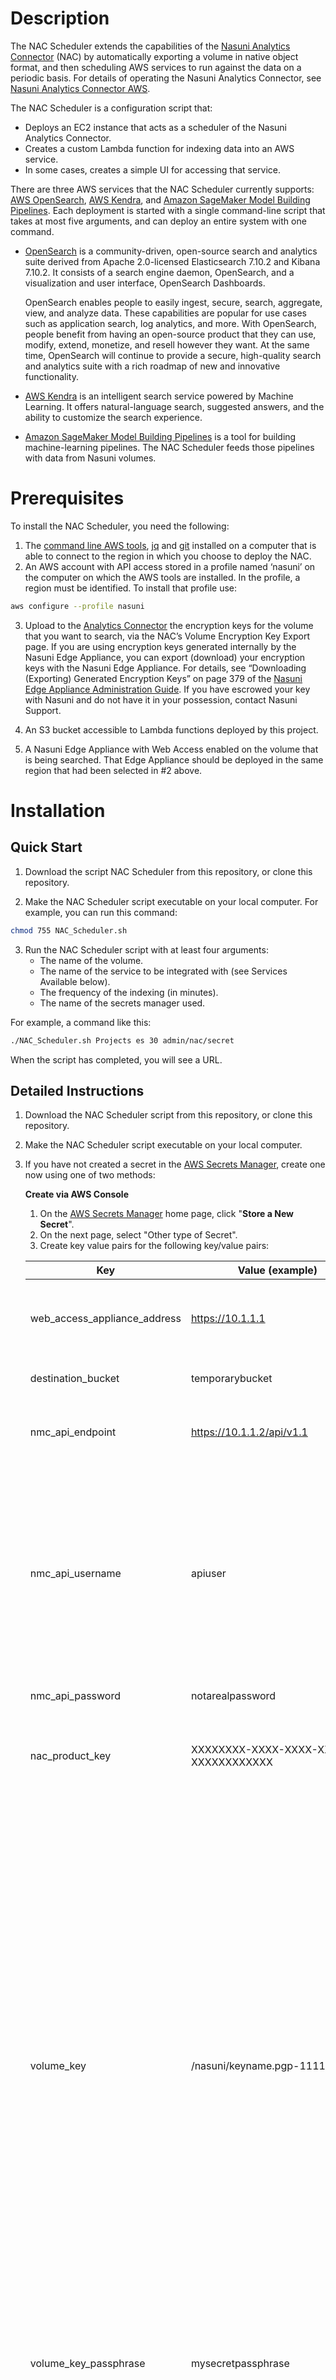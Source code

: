 # Description

The NAC Scheduler extends the capabilities of the [Nasuni Analytics Connector](https://nac.cs.nasuni.com/) (NAC) by automatically exporting a volume in native object format, and then scheduling AWS services to run against the data on a periodic basis. For details of operating the Nasuni Analytics Connector, see [Nasuni Analytics Connector AWS](https://b.link/Nasuni_Analytics_Connector_AWS).

The NAC Scheduler is a configuration script that:
* Deploys an EC2 instance that acts as a scheduler of the Nasuni Analytics Connector.
* Creates a custom Lambda function for indexing data into an AWS service.
* In some cases, creates a simple UI for accessing that service.
 
There are three AWS services that the NAC Scheduler currently supports: [AWS OpenSearch](https://opensearch.org/), [AWS Kendra](https://aws.amazon.com/kendra/), and [Amazon SageMaker Model Building Pipelines](https://docs.aws.amazon.com/sagemaker/latest/dg/pipelines.html).  Each deployment is started with a single command-line script that takes at most five arguments, and can deploy an entire system with one command.

* [OpenSearch] is a community-driven, open-source search and analytics suite derived from Apache 2.0-licensed Elasticsearch 7.10.2 and Kibana 7.10.2. It consists of a search engine daemon, OpenSearch, and a visualization and user interface, OpenSearch Dashboards.

    OpenSearch enables people to easily ingest, secure, search, aggregate, view, and analyze data. These capabilities are popular for use cases such as application search, log analytics, and more. With OpenSearch, people benefit from having an open-source product that they can use, modify, extend, monetize, and resell however they want. At the same time, OpenSearch will continue to provide a secure, high-quality search and analytics suite with a rich roadmap of new and innovative functionality.

* [AWS Kendra] is an intelligent search service powered by Machine Learning. It offers natural-language search, suggested answers, and the ability to customize the search experience.

* [Amazon SageMaker Model Building Pipelines] is a tool for building machine-learning pipelines. The NAC Scheduler feeds those pipelines with data from Nasuni volumes.

# Prerequisites

To install the NAC Scheduler, you need the following:

1. The [command line AWS tools], [jq] and [git] installed on a computer that is able to connect to the region in which you choose to deploy the NAC.
2. An AWS account with API access stored in a profile named ‘nasuni’ on the computer on which the AWS tools are installed. In the profile, a region must be identified. To install that profile use: 
```sh
aws configure --profile nasuni
```
3. Upload to the [Analytics Connector] the encryption keys for the volume that you want to search, via the NAC’s Volume Encryption Key Export page. 
If you are using encryption keys generated internally by the Nasuni Edge Appliance, you can export (download) your encryption keys with the Nasuni Edge Appliance. For details, see “Downloading (Exporting) Generated Encryption Keys” on page 379 of the [Nasuni Edge Appliance Administration Guide](https://b.link/Nasuni_Edge_Appliance_Administration_Guide). 
If you have escrowed your key with Nasuni and do not have it in your possession, contact Nasuni Support.

4. An S3 bucket accessible to Lambda functions deployed by this project.

5. A Nasuni Edge Appliance with Web Access enabled on the volume that is being searched. That Edge Appliance should be deployed in the same region that had been selected in #2 above.

# Installation

## Quick Start

1. Download the script NAC Scheduler from this repository, or clone this repository.

2. Make the NAC Scheduler script executable on your local computer. For example, you can run this command:
```sh 
chmod 755 NAC_Scheduler.sh
```
3. Run the NAC Scheduler script with at least four arguments:
    * The name of the volume.
    * The name of the service to be integrated with (see Services Available below).
    * The frequency of the indexing (in minutes).
    * The name of the secrets manager used.
    
For example, a command like this:

```sh 
./NAC_Scheduler.sh Projects es 30 admin/nac/secret
```

When the script has completed, you will see a URL.

## Detailed Instructions

1. Download the NAC Scheduler script from this repository, or clone this repository.

2. Make the NAC Scheduler script executable on your local computer.

3. If you have not created a secret in the [AWS Secrets Manager], create one now using one of two methods:

    **Create via AWS Console**
    
    1. On the [AWS Secrets Manager] home page, click "**Store a New Secret**".
    2. On the next page, select "Other type of Secret".
    3. Create key value pairs for the following key/value pairs:
    
    |Key|Value (example)|Notes|
    |---|---------------|-----|
    |web_access_appliance_address|https://10.1.1.1|Should be publicly accessible and include shares for the volume being searched.|
    |destination_bucket|temporarybucket|See the fourth prerequisite described above.|
    |nmc_api_endpoint|https://10.1.1.2/api/v1.1|Should be accessible to the resources created by this script.|
    |nmc_api_username|apiuser|Make sure that this API user has the following Permissions: "Enable NMC API Access" and "Manage all aspects of Volumes". For details, see “Adding Permission Groups” on page 461 of the [Nasuni Management Console Guide](https://b.link/Nasuni_NMC_Guide).|
    |nmc_api_password|notarealpassword|Password for this user.|
    |nac_product_key|XXXXXXXX-XXXX-XXXX-XXXX-XXXXXXXXXXXX|Your product key can be generated on the [Nasuni Cloud Services page] in your Nasuni dashboard.|
    |volume_key|/nasuni/keyname.pgp-111111|This is the parameter value created by Nasuni when you upload your keys through the [Nasuni Cloud Services page]. After you are on the [Nasuni Cloud Services page], click **Launch**. On the next page, choose "Run in AWS". On the next page, click **Get Started**. Select a region and make sure it is the same region that you set when you created the AWS default profile in the Prerequisites above. After accepting the Terms of Service, click **Continue**. You are then prompted to upload keys. (**Note**: Key names cannot have spaces in the names.) Upload the keys, and you receive a path back in the format listed here. |
    |volume_key_passphrase|mysecretpassphrase|(Optional) Use the passphrase associated with the keys, if any exists.|
    |pem_key_path|/home/johndoe/.ssh/mypemkey.pem|A pem key which is also stored as one of the [key pairs] in your AWS account. (NB: case matters. Make sure that the pem key in the pem_key_path has the same capitalization as the corresponding key in AWS)|
    |nac_scheduler_name|My_NAC_Scheduler|(Optional) The name of the NAC Scheduler. If this variable is not set, the name defaults to "NAC_Scheduler"|
    |github_organization|nasuni-labs|(Optional) If you have forked this repository or are using a forked version of this repository, add that organization name here. All calls to github repositories will look within this organization|

    4. After you have entered all the key value pairs, click **Next**.
    5. Choose a name for your key. Remember this name for when you run the initial script.  

    **Create a local file**

    1. Create a text file that contains the key/value pairs listed above.
    2. Do not use quotes for either the key or the value. For example: destination_bucket=temporarybucket
    3. Save this as a text file (for example, mysecret.txt) in the same folder as the NAC_Scheduler.sh script.

4. If you need to override any of the NAC parameters (as described in the Appendix: Automating Analytics Connector section of the [NAC Technical Documentation]), you can create a NAC variables file that lists the parameters you would like to change.

5. Save this list of variables as a text file (for example, nacvariables.txt) in the same folder as the NAC_Scheduler.sh script.

6. Run the script with three to five arguments, depending on whether or not you have created a local secrets file or a  NAC variables file. The order of arguments should be as follows:
    * The name of the volume.
    * The name of the service to be integrated with (see Services Available below).
    * The frequency of the indexing (in minutes).
    * The path to the secrets file created in Step 3 **Create via AWS Console**, or the name of the secrets file generated in Step 3 **Create a local file**.
    * (OPTIONAL) The path to the NAC variables file.

For example, a command with all five arguments would look like this:

```sh
./NAC_Scheduler.sh Projects es 30 mysecret.text nacvariables.txt
```
# Services Available

The NAC Scheduler currently supports the following services:

|Service Name|Argument Short Name|Description|What is deployed|
|------------|-------------------|-----------|----------------|
|AWS OpenSearch|es|Automates the indexing of files created on a Nasuni volume.|1. NAC Scheduler EC2 Instance (if not already deployed). 2. OpenSearch service and domain (if not already deployed). 3. Cron job to run terraform scripts to periodically create and destroy the NAC. 4. Lambda function for indexing data exported by the NAC to the S3 destination bucket described in the pre-requisite and deleting the data after it has been indexed. 5. A simple Search UI available on the NAC Scheduler.|
|AWS Kendra|kendra|Automates the indexing of files created on a Nasuni volume.|See AWS OpenSearch. |
|AWS SageMaker Model Building Pipelines|pipeline|Automates the ingestion of data into any SageMaker Model Building pipeline workflow that has an S3 bucket as the source of data in the first process step.|1. NAC Scheduler EC2 Instance (if not already deployed). 2. Cron job to run terraform scripts to periodically create and destroy the NAC.|

# Getting Help

To get help, please [submit an issue] to this Github repository.

[OpenSearch]: <https://opensearch.org/>
[command line AWS tools]: <https://docs.aws.amazon.com/cli/latest/userguide/getting-started-install.html>
[Analytics Connector]: <https://nac.cs.nasuni.com/launch.html>
[AWS Secrets Manager]: <https://console.aws.amazon.com/secretsmanager/home>
[Nasuni Cloud Services page]: <https://account.nasuni.com/account/cloudservices/>
[NAC Technical Documentation]: <https://b.link/Nasuni_Analytics_Connector_AWS>
[submit an issue]: <https://github.com/nasuni-community-tools/sch-nac/issues>
[AWS Kendra]: <https://aws.amazon.com/kendra/>
[Amazon SageMaker Model Building Pipelines]: <https://docs.aws.amazon.com/sagemaker/latest/dg/pipelines.html>
[jQ]:<https://stedolan.github.io/jq/>
[git]:<https://git-scm.com/downloads>
[key pairs]:<https://console.aws.amazon.com/ec2/v2/home#KeyPairs:>
